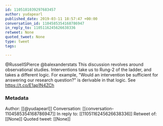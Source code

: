 ```yaml
---
id: 1105181039297683457
author: yudapearl
published_date: 2019-03-11 18:57:47 +00:00
conversation_id: 1104585354168786947
in_reply_to: 1105116245626638336
retweet: None
quoted_tweet: None
type: tweet
tags:

---
```


@RussellSPierce @balexanderstats This discussion revolves around observational studies. Interventions take us to Rung-2 of the ladder, and takes a different logic. For example, "Would an intervention be sufficient for answering our research question?" is derivable in that logic. See https://t.co/E1ap1N4ZCh

### Metadata

Author: [[@yudapearl]]
Conversation: [[conversation-1104585354168786947]]
In reply to: [[1105116245626638336]]
Retweet of: [[None]]
Quoted tweet: [[None]]

